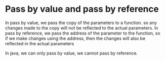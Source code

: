 # Pass by value and pass by reference
In pass by value, we pass the copy of the parameters to a function. so any changes made to the copy will not be reflected to the actual parameters.
In pass by reference, we pass the address of the parameter to the function, so if we make changes using the address, then the changes will also be reflected in the actual parameters

In java, we can only pass by value, we cannot pass by reference.
